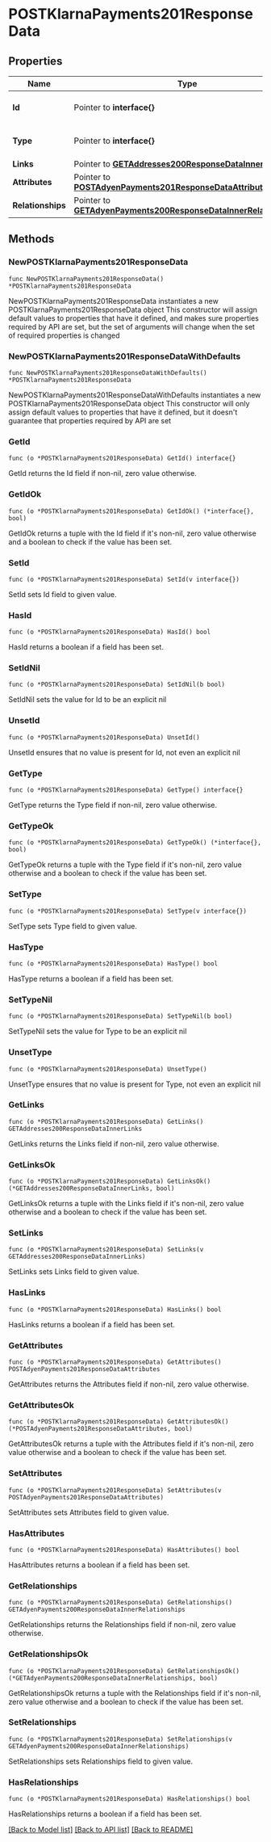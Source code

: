 # POSTKlarnaPayments201ResponseData

## Properties

Name | Type | Description | Notes
------------ | ------------- | ------------- | -------------
**Id** | Pointer to **interface{}** | The resource&#39;s id | [optional] 
**Type** | Pointer to **interface{}** | The resource&#39;s type | [optional] 
**Links** | Pointer to [**GETAddresses200ResponseDataInnerLinks**](GETAddresses200ResponseDataInnerLinks.md) |  | [optional] 
**Attributes** | Pointer to [**POSTAdyenPayments201ResponseDataAttributes**](POSTAdyenPayments201ResponseDataAttributes.md) |  | [optional] 
**Relationships** | Pointer to [**GETAdyenPayments200ResponseDataInnerRelationships**](GETAdyenPayments200ResponseDataInnerRelationships.md) |  | [optional] 

## Methods

### NewPOSTKlarnaPayments201ResponseData

`func NewPOSTKlarnaPayments201ResponseData() *POSTKlarnaPayments201ResponseData`

NewPOSTKlarnaPayments201ResponseData instantiates a new POSTKlarnaPayments201ResponseData object
This constructor will assign default values to properties that have it defined,
and makes sure properties required by API are set, but the set of arguments
will change when the set of required properties is changed

### NewPOSTKlarnaPayments201ResponseDataWithDefaults

`func NewPOSTKlarnaPayments201ResponseDataWithDefaults() *POSTKlarnaPayments201ResponseData`

NewPOSTKlarnaPayments201ResponseDataWithDefaults instantiates a new POSTKlarnaPayments201ResponseData object
This constructor will only assign default values to properties that have it defined,
but it doesn't guarantee that properties required by API are set

### GetId

`func (o *POSTKlarnaPayments201ResponseData) GetId() interface{}`

GetId returns the Id field if non-nil, zero value otherwise.

### GetIdOk

`func (o *POSTKlarnaPayments201ResponseData) GetIdOk() (*interface{}, bool)`

GetIdOk returns a tuple with the Id field if it's non-nil, zero value otherwise
and a boolean to check if the value has been set.

### SetId

`func (o *POSTKlarnaPayments201ResponseData) SetId(v interface{})`

SetId sets Id field to given value.

### HasId

`func (o *POSTKlarnaPayments201ResponseData) HasId() bool`

HasId returns a boolean if a field has been set.

### SetIdNil

`func (o *POSTKlarnaPayments201ResponseData) SetIdNil(b bool)`

 SetIdNil sets the value for Id to be an explicit nil

### UnsetId
`func (o *POSTKlarnaPayments201ResponseData) UnsetId()`

UnsetId ensures that no value is present for Id, not even an explicit nil
### GetType

`func (o *POSTKlarnaPayments201ResponseData) GetType() interface{}`

GetType returns the Type field if non-nil, zero value otherwise.

### GetTypeOk

`func (o *POSTKlarnaPayments201ResponseData) GetTypeOk() (*interface{}, bool)`

GetTypeOk returns a tuple with the Type field if it's non-nil, zero value otherwise
and a boolean to check if the value has been set.

### SetType

`func (o *POSTKlarnaPayments201ResponseData) SetType(v interface{})`

SetType sets Type field to given value.

### HasType

`func (o *POSTKlarnaPayments201ResponseData) HasType() bool`

HasType returns a boolean if a field has been set.

### SetTypeNil

`func (o *POSTKlarnaPayments201ResponseData) SetTypeNil(b bool)`

 SetTypeNil sets the value for Type to be an explicit nil

### UnsetType
`func (o *POSTKlarnaPayments201ResponseData) UnsetType()`

UnsetType ensures that no value is present for Type, not even an explicit nil
### GetLinks

`func (o *POSTKlarnaPayments201ResponseData) GetLinks() GETAddresses200ResponseDataInnerLinks`

GetLinks returns the Links field if non-nil, zero value otherwise.

### GetLinksOk

`func (o *POSTKlarnaPayments201ResponseData) GetLinksOk() (*GETAddresses200ResponseDataInnerLinks, bool)`

GetLinksOk returns a tuple with the Links field if it's non-nil, zero value otherwise
and a boolean to check if the value has been set.

### SetLinks

`func (o *POSTKlarnaPayments201ResponseData) SetLinks(v GETAddresses200ResponseDataInnerLinks)`

SetLinks sets Links field to given value.

### HasLinks

`func (o *POSTKlarnaPayments201ResponseData) HasLinks() bool`

HasLinks returns a boolean if a field has been set.

### GetAttributes

`func (o *POSTKlarnaPayments201ResponseData) GetAttributes() POSTAdyenPayments201ResponseDataAttributes`

GetAttributes returns the Attributes field if non-nil, zero value otherwise.

### GetAttributesOk

`func (o *POSTKlarnaPayments201ResponseData) GetAttributesOk() (*POSTAdyenPayments201ResponseDataAttributes, bool)`

GetAttributesOk returns a tuple with the Attributes field if it's non-nil, zero value otherwise
and a boolean to check if the value has been set.

### SetAttributes

`func (o *POSTKlarnaPayments201ResponseData) SetAttributes(v POSTAdyenPayments201ResponseDataAttributes)`

SetAttributes sets Attributes field to given value.

### HasAttributes

`func (o *POSTKlarnaPayments201ResponseData) HasAttributes() bool`

HasAttributes returns a boolean if a field has been set.

### GetRelationships

`func (o *POSTKlarnaPayments201ResponseData) GetRelationships() GETAdyenPayments200ResponseDataInnerRelationships`

GetRelationships returns the Relationships field if non-nil, zero value otherwise.

### GetRelationshipsOk

`func (o *POSTKlarnaPayments201ResponseData) GetRelationshipsOk() (*GETAdyenPayments200ResponseDataInnerRelationships, bool)`

GetRelationshipsOk returns a tuple with the Relationships field if it's non-nil, zero value otherwise
and a boolean to check if the value has been set.

### SetRelationships

`func (o *POSTKlarnaPayments201ResponseData) SetRelationships(v GETAdyenPayments200ResponseDataInnerRelationships)`

SetRelationships sets Relationships field to given value.

### HasRelationships

`func (o *POSTKlarnaPayments201ResponseData) HasRelationships() bool`

HasRelationships returns a boolean if a field has been set.


[[Back to Model list]](../README.md#documentation-for-models) [[Back to API list]](../README.md#documentation-for-api-endpoints) [[Back to README]](../README.md)


